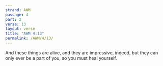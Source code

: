 ```yaml
---
strand: AWM
passage: 4
part: 2
verse: 13
layout: verse
title: "AWM 4:13"
permalink: /AWM/4/13/
---
```

And these things are alive, and they are impressive, indeed, but they can only ever be a part of you, so you must heal yourself.
